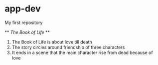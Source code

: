 # app-dev
My first repository

** *The Book of Life* **
1. The Book of Life is about love till death
2. The story circles around friendship of three characters
3. It ends in a scene that the main character rise from dead because of love
